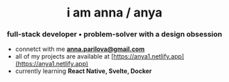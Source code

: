 <h1 align="center">i am anna / anya</h1>
<h3 align="center">full-stack developer • problem-solver with a design obsession </h3>

- connetct with me **anna.parilova@gmail.com**
- all of my projects are available at [https://anya1.netlify.app](https://anya1.netlify.app)
- currently learning **React Native, Svelte, Docker**
